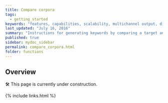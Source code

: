```yaml
---
title: Compare corpora
tags:
  - getting_started
keywords: "features, capabilities, scalability, multichannel output, dita, hats, comparison, benefits"
last_updated: "July 16, 2016"
summary: "Instructions for generating keywords by comparing a target and reference corpus using DocuScope CA."
published: true
sidebar: mydoc_sidebar
permalink: compare_corpora.html
folder: functions
---
```


## Overview

<a>&#128736;</a> This page is currently under construction.

{% include links.html %}
